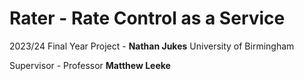 # Rater - Rate Control as a Service


2023/24 Final Year Project - **Nathan Jukes** University of Birmingham

Supervisor - Professor **Matthew Leeke**
